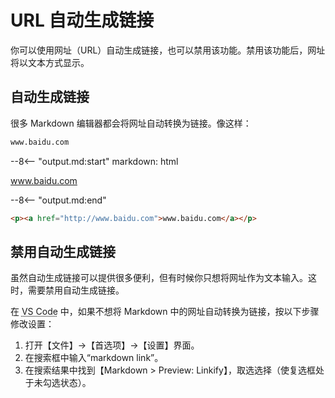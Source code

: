 # URL 自动生成链接

你可以使用网址（URL）自动生成链接，也可以禁用该功能。禁用该功能后，网址将以文本方式显示。

## 自动生成链接

很多 Markdown 编辑器都会将网址自动转换为链接。像这样：

```markdown
www.baidu.com
```

--8<-- "output.md:start"
    markdown: html
<p><a href="http://www.baidu.com">www.baidu.com</a></p>
--8<-- "output.md:end"

```html
<p><a href="http://www.baidu.com">www.baidu.com</a></p>
```

## 禁用自动生成链接

虽然自动生成链接可以提供很多便利，但有时候你只想将网址作为文本输入。这时，需要禁用自动生成链接。

在 <abbr title="Visual Studio Code">VS Code</abbr> 中，如果不想将 Markdown 中的网址自动转换为链接，按以下步骤修改设置：

1. 打开【文件】→【首选项】→【设置】界面。
2. 在搜索框中输入“markdown link”。
3. 在搜索结果中找到【Markdown > Preview: Linkify】，取选选择（使复选框处于未勾选状态）。

